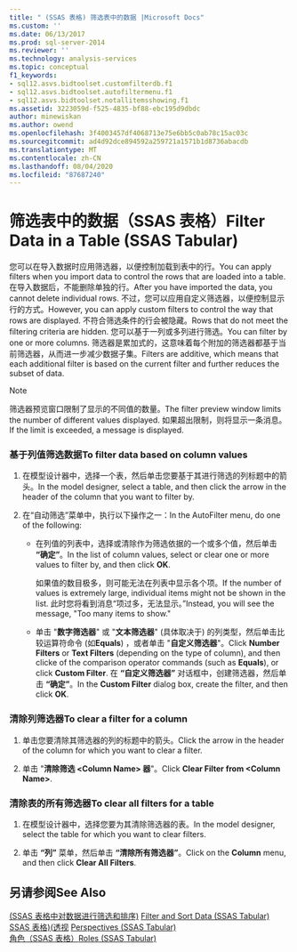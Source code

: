 ```yaml
---
title: " (SSAS 表格) 筛选表中的数据 |Microsoft Docs"
ms.custom: ''
ms.date: 06/13/2017
ms.prod: sql-server-2014
ms.reviewer: ''
ms.technology: analysis-services
ms.topic: conceptual
f1_keywords:
- sql12.asvs.bidtoolset.customfilterdb.f1
- sql12.asvs.bidtoolset.autofiltermenu.f1
- sql12.asvs.bidtoolset.notallitemsshowing.f1
ms.assetid: 3223059d-f525-4835-bf88-ebc195d9dbdc
author: minewiskan
ms.author: owend
ms.openlocfilehash: 3f4003457df4068713e75e6bb5c0ab78c15ac03c
ms.sourcegitcommit: ad4d92dce894592a259721a1571b1d8736abacdb
ms.translationtype: MT
ms.contentlocale: zh-CN
ms.lasthandoff: 08/04/2020
ms.locfileid: "87687240"
---
```

# <a name="filter-data-in-a-table-ssas-tabular"></a><span data-ttu-id="ef54f-102">筛选表中的数据（SSAS 表格）</span><span class="sxs-lookup"><span data-stu-id="ef54f-102">Filter Data in a Table (SSAS Tabular)</span></span>
  <span data-ttu-id="ef54f-103">您可以在导入数据时应用筛选器，以便控制加载到表中的行。</span><span class="sxs-lookup"><span data-stu-id="ef54f-103">You can apply filters when you import data to control the rows that are loaded into a table.</span></span> <span data-ttu-id="ef54f-104">在导入数据后，不能删除单独的行。</span><span class="sxs-lookup"><span data-stu-id="ef54f-104">After you have imported the data, you cannot delete individual rows.</span></span> <span data-ttu-id="ef54f-105">不过，您可以应用自定义筛选器，以便控制显示行的方式。</span><span class="sxs-lookup"><span data-stu-id="ef54f-105">However, you can apply custom filters to control the way that rows are displayed.</span></span> <span data-ttu-id="ef54f-106">不符合筛选条件的行会被隐藏。</span><span class="sxs-lookup"><span data-stu-id="ef54f-106">Rows that do not meet the filtering criteria are hidden.</span></span> <span data-ttu-id="ef54f-107">您可以基于一列或多列进行筛选。</span><span class="sxs-lookup"><span data-stu-id="ef54f-107">You can filter by one or more columns.</span></span> <span data-ttu-id="ef54f-108">筛选器是累加式的，这意味着每个附加的筛选器都基于当前筛选器，从而进一步减少数据子集。</span><span class="sxs-lookup"><span data-stu-id="ef54f-108">Filters are additive, which means that each additional filter is based on the current filter and further reduces the subset of data.</span></span>  
  
> [!NOTE]  
>  <span data-ttu-id="ef54f-109">筛选器预览窗口限制了显示的不同值的数量。</span><span class="sxs-lookup"><span data-stu-id="ef54f-109">The filter preview window limits the number of different values displayed.</span></span> <span data-ttu-id="ef54f-110">如果超出限制，则将显示一条消息。</span><span class="sxs-lookup"><span data-stu-id="ef54f-110">If the limit is exceeded, a message is displayed.</span></span>  
  
### <a name="to-filter-data-based-on-column-values"></a><span data-ttu-id="ef54f-111">基于列值筛选数据</span><span class="sxs-lookup"><span data-stu-id="ef54f-111">To filter data based on column values</span></span>  
  
1.  <span data-ttu-id="ef54f-112">在模型设计器中，选择一个表，然后单击您要基于其进行筛选的列标题中的箭头。</span><span class="sxs-lookup"><span data-stu-id="ef54f-112">In the model designer, select a table, and then click the arrow in the header of the column that you want to filter by.</span></span>  
  
2.  <span data-ttu-id="ef54f-113">在“自动筛选”菜单中，执行以下操作之一：</span><span class="sxs-lookup"><span data-stu-id="ef54f-113">In the AutoFilter menu, do one of the following:</span></span>  
  
    -   <span data-ttu-id="ef54f-114">在列值的列表中，选择或清除作为筛选依据的一个或多个值，然后单击 **“确定”**。</span><span class="sxs-lookup"><span data-stu-id="ef54f-114">In the list of column values, select or clear one or more values to filter by, and then click **OK**.</span></span>  
  
         <span data-ttu-id="ef54f-115">如果值的数目极多，则可能无法在列表中显示各个项。</span><span class="sxs-lookup"><span data-stu-id="ef54f-115">If the number of values is extremely large, individual items might not be shown in the list.</span></span> <span data-ttu-id="ef54f-116">此时您将看到消息“项过多，无法显示。”</span><span class="sxs-lookup"><span data-stu-id="ef54f-116">Instead, you will see the message, "Too many items to show."</span></span>  
  
    -   <span data-ttu-id="ef54f-117">单击 "**数字筛选器**" 或 "**文本筛选器**" (具体取决于) 的列类型，然后单击比较运算符命令 (如**Equals**) ，或者单击 "**自定义筛选器**"。</span><span class="sxs-lookup"><span data-stu-id="ef54f-117">Click **Number Filters** or **Text Filters** (depending on the type of column), and then clicke of the comparison operator commands (such as **Equals**), or click **Custom Filter**.</span></span> <span data-ttu-id="ef54f-118">在 **“自定义筛选器”** 对话框中，创建筛选器，然后单击 **“确定”**。</span><span class="sxs-lookup"><span data-stu-id="ef54f-118">In the **Custom Filter** dialog box, create the filter, and then click **OK**.</span></span>  
  
### <a name="to-clear-a-filter-for-a-column"></a><span data-ttu-id="ef54f-119">清除列筛选器</span><span class="sxs-lookup"><span data-stu-id="ef54f-119">To clear a filter for a column</span></span>  
  
1.  <span data-ttu-id="ef54f-120">单击您要清除其筛选器的列的标题中的箭头。</span><span class="sxs-lookup"><span data-stu-id="ef54f-120">Click the arrow in the header of the column for which you want to clear a filter.</span></span>  
  
2.  <span data-ttu-id="ef54f-121">单击 "**清除筛选 \<Column Name> 器**"。</span><span class="sxs-lookup"><span data-stu-id="ef54f-121">Click **Clear Filter from \<Column Name>**.</span></span>  
  
### <a name="to-clear-all-filters-for-a-table"></a><span data-ttu-id="ef54f-122">清除表的所有筛选器</span><span class="sxs-lookup"><span data-stu-id="ef54f-122">To clear all filters for a table</span></span>  
  
1.  <span data-ttu-id="ef54f-123">在模型设计器中，选择您要为其清除筛选器的表。</span><span class="sxs-lookup"><span data-stu-id="ef54f-123">In the model designer, select the table for which you want to clear filters.</span></span>  
  
2.  <span data-ttu-id="ef54f-124">单击 **“列”** 菜单，然后单击 **“清除所有筛选器”**。</span><span class="sxs-lookup"><span data-stu-id="ef54f-124">Click on the **Column** menu, and then click **Clear All Filters**.</span></span>  
  
## <a name="see-also"></a><span data-ttu-id="ef54f-125">另请参阅</span><span class="sxs-lookup"><span data-stu-id="ef54f-125">See Also</span></span>  
 <span data-ttu-id="ef54f-126">[&#40;SSAS 表格中对数据进行筛选和排序&#41;](../filter-and-sort-data-ssas-tabular.md) </span><span class="sxs-lookup"><span data-stu-id="ef54f-126">[Filter and Sort Data &#40;SSAS Tabular&#41;](../filter-and-sort-data-ssas-tabular.md) </span></span>  
 <span data-ttu-id="ef54f-127">[SSAS 表格&#41;&#40;透视](perspectives-ssas-tabular.md) </span><span class="sxs-lookup"><span data-stu-id="ef54f-127">[Perspectives &#40;SSAS Tabular&#41;](perspectives-ssas-tabular.md) </span></span>  
 [<span data-ttu-id="ef54f-128">角色（SSAS 表格）</span><span class="sxs-lookup"><span data-stu-id="ef54f-128">Roles &#40;SSAS Tabular&#41;</span></span>](roles-ssas-tabular.md)  
  
  

